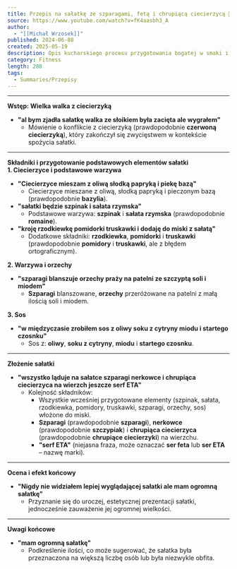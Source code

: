 ```yaml
---
title: Przepis na sałatkę ze szparagami, fetą i chrupiącą ciecierzycą 🥗
source: https://www.youtube.com/watch?v=fK4aasbh3_A
author:
  - "[[Michał Wrzosek]]"
published: 2024-06-08
created: 2025-05-19
description: Opis kucharskiego procesu przygotowania bogatej w smaki i kolor sałatki z elementami ziołami, warzywami, orzechami oraz oryginalnym sosem, włączając w to emocje i wyzwania związane z wykorzystaniem konkretnych składników.
category: Fitness
length: 288
tags:
  - Summaries/Przepisy
---
```



---

**Wstęp: Wielka walka z ciecierzyką**  
- **"al bym zjadła sałatkę walka ze słoikiem była zacięta ale wygrałem"**  
  - Mówienie o konflikcie z ciecierzyką (prawdopodobnie **czerwoną ciecierzyką**), który zakończył się zwycięstwem w kontekście spożycia sałatki.  

---

**Składniki i przygotowanie podstawowych elementów sałatki**  
**1. Ciecierzyce i podstawowe warzywa**  
- **"Ciecierzyce mieszam z oliwą słodką papryką i piekę bazą"**  
  - Ciecierzyce mieszane z oliwą, słodką papryką i pieczonym bazą (prawdopodobnie **bazylia**).  
- **"sałatki będzie szpinak i sałata rzymska"**  
  - Podstawowe warzywa: **szpinak** i **sałata rzymska** (prawdopodobnie **romaine**).  
- **"kroję rzodkiewkę pomidorki truskawki i dodaję do miski z sałatą"**  
  - Dodatkowe składniki: **rzodkiewka**, **pomidorki** i **truskawki** (prawdopodobnie **pomidory** i **truskawki**, ale z błędem ortograficznym).  

**2. Warzywa i orzechy**  
- **"szparagi blanszuje orzechy praży na patelni ze szczyptą soli i miodem"**  
  - **Szparagi** blanszowane, **orzechy** przeróżowane na patelni z małą ilością soli i miodem.  

**3. Sos**  
- **"w międzyczasie zrobiłem sos z oliwy soku z cytryny miodu i startego czosnku"**  
  - Sos z: **oliwy**, **soku z cytryny**, **miodu** i **startego czosnku**.  

---

**Złożenie sałatki**  
- **"wszystko ląduje na sałatce szparagi nerkowce i chrupiąca ciecierzyca na wierzch jeszcze serf ETA"**  
  - Kolejność składników:  
    - Wszystkie wcześniej przygotowane elementy (szpinak, sałata, rzodkiewka, pomidory, truskawki, szparagi, orzechy, sos) włożone do miski.  
    - **Szparagi** (prawdopodobnie **szparagi**), **nerkowce** (prawdopodobnie **szczypiak**) i **chrupiąca ciecierzyca** (prawdopodobnie **chrupiące ciecierzyki**) na wierzchu.  
    - **"serf ETA"** (niejasna fraza, może oznaczać **ser feta** lub **ser ETA** – nazwę marki).  

---

**Ocena i efekt końcowy**  
- **"Nigdy nie widziałem lepiej wyglądającej sałatki ale mam ogromną sałatkę"**  
  - Przyznanie się do uroczej, estetycznej prezentacji sałatki, jednocześnie zauważenie jej ogromnej wielkości.  

---  

**Uwagi końcowe**  
- **"mam ogromną sałatkę"**  
  - Podkreślenie ilości, co może sugerować, że sałatka była przeznaczona na większą liczbę osób lub była niezwykle obfita.